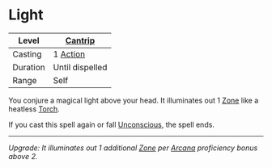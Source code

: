 # Light

| Level    | [Cantrip]({Cantrips}.md)                                              |
| -------- | --------------------------------------------------------------------- |
| Casting  | 1 [Action](../../../../Game%20Procedures/Core%20Procedures/Action.md) |
| Duration | Until dispelled                                                       |
| Range    | Self                                                                  |

You conjure a magical light above your head. It illuminates out 1 [Zone](../../../../Game%20Procedures/Core%20Procedures/Zone.md) like a heatless [Torch](../../../../Items%20and%20Gear/Gear/10%20Coins/Torch%20Kit.md#Torch).

If you cast this spell again or fall [Unconscious](../../../../Game%20Procedures/Conditions/Unconscious.md), the spell ends.

---
*Upgrade: It illuminates out 1 additional [Zone](../../../../Game%20Procedures/Core%20Procedures/Zone.md) per [Arcana](../../../../Player%20Characters/Skills/Primary%20Skills/Arcana.md) proficiency bonus above 2.*

